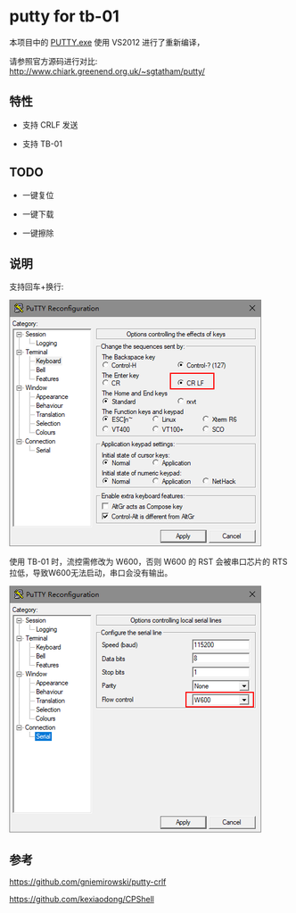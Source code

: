 # putty for tb-01

本项目中的 [PUTTY.exe](./PUTTY.exe) 使用 VS2012 进行了重新编译，

请参照官方源码进行对比: http://www.chiark.greenend.org.uk/~sgtatham/putty/

## 特性

* 支持 CRLF 发送

* 支持 TB-01

## TODO

* 一键复位

* 一键下载

* 一键擦除

## 说明

支持回车+换行:

![CRLF](./CRLF.png)

使用 TB-01 时，流控需修改为 W600，否则 W600 的 RST 会被串口芯片的 RTS 拉低，导致W600无法启动，串口会没有输出。

![请切换流控方式为 W600](./FlowCtrl.png)

## 参考

https://github.com/gniemirowski/putty-crlf

https://github.com/kexiaodong/CPShell

